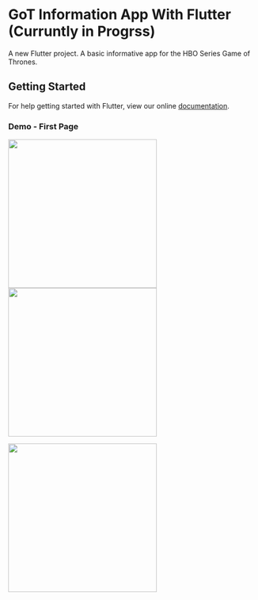 # GoT Information App With Flutter (Curruntly in Progrss)

A new Flutter project. A basic informative app for the HBO Series Game of Thrones.

## Getting Started

For help getting started with Flutter, view our online
[documentation](https://flutter.io/).


### Demo - First Page

<img src="https://github.com/shindesharad71/GoT-Info-With-Flutter/blob/master/screens/screen1.png?raw=true" width="300">              <img src="https://github.com/shindesharad71/GoT-Info-With-Flutter/blob/master/screens/screen2.png?raw=true" width="300">


<img src="https://github.com/shindesharad71/GoT-Info-With-Flutter/blob/master/screens/screen3.png?raw=true" width="300">
